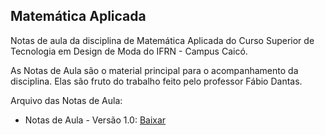 ## Matemática Aplicada

Notas de aula da disciplina de Matemática Aplicada do Curso Superior de Tecnologia em Design de Moda do IFRN - Campus Caicó. 

As Notas de Aula são o material principal para o acompanhamento da disciplina. Elas são fruto do trabalho feito pelo professor Fábio Dantas.

Arquivo das Notas de Aula:

- Notas de Aula - Versão 1.0: [Baixar](https://github.com/matematica-aplicada-moda/matematica-aplicada-moda.github.io/settings/pages)
